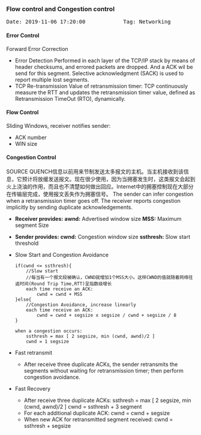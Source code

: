 ### Flow control and Congestion control
<pre>Date: 2019-11-06 17:20:00            Tag: Networking</pre>

#### Error Control

Forward Error Correction

- Error Detection
    Performed in each layer of the TCP/IP stack by means of header checksums, and errored packets are dropped. And a ACK wil be send for this segment.
    Selective acknowledgment (SACK) is used to report multiple lost segments.
- TCP Re-transmission
    Value of retransmission timer: TCP continuously measure the RTT and updates the retransmission timer value, defined as Retransmission TimeOut (RTO), dynamically.

#### Flow Control

Sliding Windows, receiver notifies sender:
- ACK number
- WIN size

#### Congestion Control

SOURCE QUENCH信息以前用来节制发送太多报文的主机。当主机接收到该信息，它预计将放缓发送报文。现在很少使用，因为当拥塞发生时，这类报文会起到火上浇油的作用，而且也不清楚如何做出回应。Internet中的拥塞控制现在大部分在传输层完成，使用报文丢失作为拥塞信号。
The sender can infer congestion when a retransmission timer goes off. 
The receiver reports congestion implicitly by sending duplicate acknowledgements.

- **Receiver provides:**
**awnd:** Advertised window size
**MSS:** Maximum segment Size 
- **Sender provides:**
**cwnd:** Congestion window size
**ssthresh:** Slow start threshold

- Slow Start and Congestion Avoidance
    ```
    if(cwnd <= ssthresh){
        //Slow start
        //每当有一个报文段被确认，CWND就增加1个MSS大小。这样CWND的值就随着网络往返时间(Round Trip Time,RTT)呈指数级增长
        each time receive an ACK:
            cwnd = cwnd + MSS
    }else{
        //Congestion Avoidance, increase linearly
        each time receive an ACK:
            cwnd = cwnd + segsize x segsize / cwnd + segsize / 8
    }

    when a congestion occurs:
        ssthresh = max [ 2 segsize, min (cwnd, awnd)/2 ]   
        cwnd = 1 segsize 
    ```
- Fast retransmit
    - After receive three duplicate ACKs, the sender retransmits the segments without waiting for retransmission timer; then perform congestion avoidance.
- Fast Recovery
    - After receive three duplicate ACKs:
        ssthresh = max [ 2 segsize, min (cwnd, awnd)/2 ]
        cwnd = ssthresh + 3 segment
    - For each additional duplicate ACK:
        cwnd = cwnd + segsize
    - When new ACK for retransmitted segment received:
        cwnd = ssthresh + segsize
